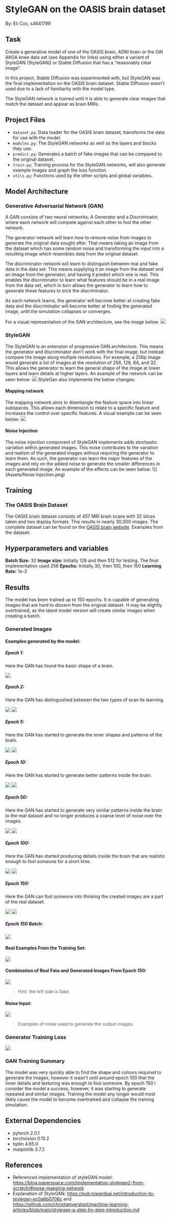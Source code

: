 # StyleGAN on the OASIS brain dataset
By: Eli Cox, s4641799
## Task
Create a generative model of one of the OASIS brain, ADNI brain or the OAI AKOA knee data set (see Appendix for links) using either a variant of StyleGAN /StyleGAN2 or Stable Diffusion that has a “reasonably clear image”.

In this project, Stable Diffusion was experimented with, but StyleGAN was the final implementation on the OASIS brain dataset. Stable Diffusion wasn't used due to a lack of familiarity with the model type.

The StyleGAN network is trained until it is able to generate clear images that match the dataset and appear as brain MRIs.
## Project Files
- `dataset.py`: Data loader for the OASIS brain dataset, transforms the data for use with the model.
- `modules.py`: The StyleGAN networks as well as the layers and blocks they use.
- `predict.py`: Generates a batch of fake images that can be compared to the original dataset.
- `train.py`: Training process for the StyleGAN networks, will also generate example images and graph the loss function.
- `utils.py`: Functions used by the other scripts and global variables.
## Model Architecture
### Generative Adversarial Network (GAN)
A GAN consists of two neural networks; A Generator and a Discriminator, where each network will compete against each other to fool the other network.

The generator network will learn how to remove noise from images to generate the original data sought after. That means taking an image from the dataset which has some random noise and transforming the input into a resulting image which resembles data from the original dataset.

The discriminator network will learn to distinguish between real and fake data in the data set. This means supplying it an image from the dataset and an image from the generator, and having it predict which one is real. This enables the discriminator to learn what features should be in a real image from the data set, which in turn allows the generator to learn how to generate these features to trick the discriminator.

As each network learns, the generator will become better at creating fake data and the discriminator will become better at finding the generated image, until the simulation collapses or converges.

For a visual representation of the GAN architecture, see the image below:
![](Assets/GAN.jpg)
### StyleGAN
The StyleGAN is an extension of progressive GAN architecture. This means the generator and discriminator don't work with the final image, but instead compare the image along multiple resolutions. For example, a 256p image would generate a list of images at the resolution of 256, 128, 64, and 32. This allows the generator to learn the general shape of the image at lower layers and learn details at higher layers.
An example of the network can be seen below:
![](Assets/StyleGAN.png)
StyleGan also implements the below changes:
#### Mapping network
The mapping network aims to disentangle the feature space into linear subspaces. This allows each dimension to relate to a specific feature and increases the control over specific features. A visual example can be seen below:
![](Assets/Mapping_Network.png)
#### Noise Injection
The noise injection component of StyleGAN implements adds stochastic variation within generated images. This noise contributes to the variation and realism of the generated images without requiring the generator to learn them. As such, the generator can learn the major features of the images and rely on the added noise to generate the smaller differences in each generated image. An example of the effects can be seen below:
![](Assets/Noise Injection.png)
## Training
### The OASIS Brain Dataset
The OASIS brain dataset consists of 457 MRI brain scans with 32 slices taken and two display formats. This results in nearly 30,000 images. The complete dataset can be found on the [OASIS brain website](https://www.oasis-brains.org/).
Examples from the dataset:
## Hyperparameters and variables
**Batch Size:** 32
**Image size:** Initially 128 and then 512 for testing. The final implementation used 256
**Epochs:** Initially 30, then 100, then 150
**Learning Rate:** 1e-3
## Results
The model has been trained up to 150 epochs. It is capable of generating images that are hard to discern from the original dataset. H may be slightly overtrained, as the latest model version will create similar images when creating a batch.
### Generated Images
#### Examples generated by the model:
##### Epoch 1:
Here the GAN has found the basic shape of a brain.

![](Assets/epoch_1.png)
##### Epoch 2:
Here the GAN has distinguished between the two types of scan its learning.

![](Assets/epoch_2.png) ![](Assets/epoch_2_seg.png)
##### Epoch 5:
Here the GAN has started to generate the inner shapes and patterns of the brain.

![](Assets/epoch_5.png) ![](Assets/epoch_5_seg.png)
##### Epoch 10:
Here the GAN has started to generate better patterns inside the brain.

![](Assets/epoch_10.png) ![](Assets/epoch_10_seg.png)
##### Epoch 50:
Here the GAN has started to generate very similar patterns inside the brain to the real dataset and no longer produces a coarse level of noise over the images.

![](Assets/epoch_50.png) ![](Assets/epoch_50_seg.png)
##### Epoch 100:
Here the GAN has started producing details inside the brain that are realistic enough to fool someone for a short time.

![](Assets/epoch_100.png) ![](Assets/epoch_100_seg.png)
##### Epoch 150:
Here the GAN can fool someone into thinking the created images are a part of the real dataset.

![](Assets/epoch_150.png) ![](Assets/epoch_150_seg.png)
##### Epoch 150 Batch:
![](Assets/1697679243.0313046_predicted.png)
#### Real Examples From the Training Set:
![](Assets/1697679243.0313046_comparison.png)
#### Combination of Real Fata and Generated Images From Epoch 150:
![](Assets/1697679243.0313046_combined.png)
> Hint: the left side is fake.
#### Noise Input:
![](Assets/1697679243.0313046_noise.png)
> Examples of noise used to generate the output images.
### Generator Training Loss
![](Assets/loss_plot.png)
### GAN Training Summary
The model was very quickly able to find the shape and colours required to generate the images, however it wasn't until around epoch 100 that the inner details and texturing was enough to fool someone. By epoch 150 I consider the model a success, however, it was starting to generate repeated and similar images. Training the model any longer would most likely cause the model to become overtrained and collapse the training simulation.
## External Dependencies
  - pytorch       2.0.1
  - torchvision  0.15.2
  - tqdm           4.65.0
  - matplotlib   3.7.2
## References
- Referenced implementation of styleGAN model: https://blog.paperspace.com/implementation-stylegan2-from-scratch/#noise-mapping-network
- Explanation of StyleGAN: https://pub.towardsai.net/introduction-to-stylegan-ec0a6b0706c and https://github.com/christianversloot/machine-learning-articles/blob/main/stylegan-a-step-by-step-introduction.md